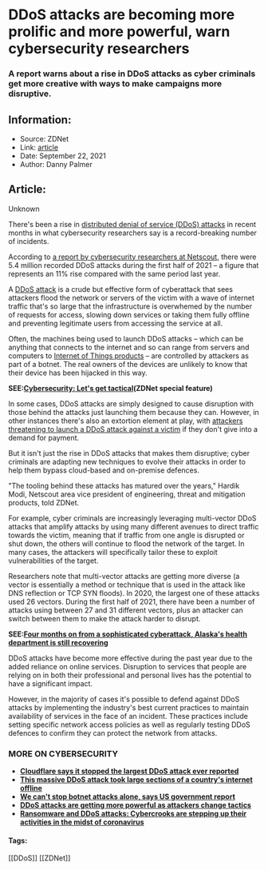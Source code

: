 # DDoS attacks are becoming more prolific and more powerful, warn cybersecurity researchers
### A report warns about a rise in DDoS attacks as cyber criminals get more creative with ways to make campaigns more disruptive.

## Information:
+ Source: ZDNet
+ Link: [article](https://www.zdnet.com/article/ddos-attacks-are-becoming-more-prolific-and-more-powerful-warn-cybersecurity-researchers/)
+ Date: September 22, 2021
+ Author: Danny Palmer


## Article:
Unknown

There's been a rise in [distributed denial of service (DDoS) attacks](https://www.zdnet.com/article/what-is-a-ddos-attack-everything-you-need-to-know-about-ddos-attacks-and-how-to-protect-against-them/) in recent months in what cybersecurity researchers say is a record-breaking number of incidents. 

According to [a report by cybersecurity researchers at Netscout](https://www.netscout.com/threatreport), there were 5.4 million recorded DDoS attacks during the first half of 2021 – a figure that represents an 11% rise compared with the same period last year. 


A [DDoS attack](https://www.zdnet.com/article/what-is-a-ddos-attack-everything-you-need-to-know-about-ddos-attacks-and-how-to-protect-against-them/) is a crude but effective form of cyberattack that sees attackers flood the network or servers of the victim with a wave of internet traffic that's so large that the infrastructure is overwhemed by the number of requests for access, slowing down services or taking them fully offline and preventing legitimate users from accessing the service at all.  

Often, the machines being used to launch DDoS attacks – which can be anything that connects to the internet and so can range from servers and computers to [Internet of Things products](https://www.zdnet.com/article/your-insecure-internet-of-things-devices-are-putting-everyone-at-risk-of-attack/) – are controlled by attackers as part of a botnet. The real owners of the devices are unlikely to know that their device has been hijacked in this way.  

**SEE:**[**Cybersecurity: Let's get tactical**](https://www.zdnet.com/topic/cybersecurity-lets-get-tactical/)**(ZDNet special feature)**

In some cases, DDoS attacks are simply designed to cause disruption with those behind the attacks just launching them because they can. However, in other instances there's also an extortion element at play, with [attackers threatening to launch a DDoS attack against a victim](https://www.zdnet.com/article/ddos-attacks-big-rise-in-threats-to-overload-business-networks/) if they don't give into a demand for payment. 

But it isn't just the rise in DDoS attacks that makes them disruptive; cyber criminals are adapting new techniques to evolve their attacks in order to help them bypass cloud-based and on-premise defences. 






"The tooling behind these attacks has matured over the years," Hardik Modi, Netscout area vice president of engineering, threat and mitigation products, told ZDNet.  

For example, cyber criminals are increasingly leveraging multi-vector DDoS attacks that amplify attacks by using many different avenues to direct traffic towards the victim, meaning that if traffic from one angle is disrupted or shut down, the others will continue to flood the network of the target. In many cases, the attackers will specifically tailor these to exploit vulnerabilities of the target. 


Researchers note that multi-vector attacks are getting more diverse (a vector is essentially a method or technique that is used in the attack like DNS reflection or TCP SYN floods). In 2020, the largest one of these attacks used 26 vectors. During the first half of 2021, there have been a number of attacks using between 27 and 31 different vectors, plus an attacker can switch between them to make the attack harder to disrupt. 

**SEE:**[**Four months on from a sophisticated cyberattack, Alaska's health department is still recovering**](https://www.zdnet.com/article/four-months-on-from-sophisticated-cyber-attack-alaskas-health-services-is-still-recovering/)

DDoS attacks have become more effective during the past year due to the added reliance on online services. Disruption to services that people are relying on in both their professional and personal lives has the potential to have a significant impact.  

However, in the majority of cases it's possible to defend against DDoS attacks by implementing the industry's best current practices to maintain availability of services in the face of an incident. These practices include setting specific network access policies as well as regularly testing DDoS defences to confirm they can protect the network from attacks. 

### **MORE ON CYBERSECURITY**

* [**Cloudflare says it stopped the largest DDoS attack ever reported**](https://www.zdnet.com/article/cloudflare-says-it-stopped-the-largest-ddos-attack-ever-reported/)
* [**This massive DDoS attack took large sections of a country's internet offline**](https://www.zdnet.com/article/this-massive-ddos-attack-took-large-sections-of-a-countrys-internet-offline/)
* [**We can't stop botnet attacks alone, says US government report**](https://www.cnet.com/news/we-cant-stop-botnet-attacks-alone-says-us-government-report/)
* **[**DDoS attacks are getting more powerful as attackers change tactics**](https://www.zdnet.com/article/ddos-attacks-are-getting-more-powerful-as-attackers-change-tactics/)**
* **[**Ransomware and DDoS attacks: Cybercrooks are stepping up their activities in the midst of coronavirus**](https://www.zdnet.com/article/ransomware-and-ddos-attacks-cybercrooks-are-stepping-up-their-activities-in-the-midst-of-coronavirus/)**





#### Tags:
[[DDoS]] [[ZDNet]]
